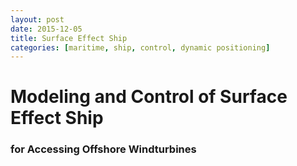 ```yaml
---
layout: post
date: 2015-12-05
title: Surface Effect Ship
categories: [maritime, ship, control, dynamic positioning]
---
```

# Modeling and Control of Surface Effect Ship #
### for Accessing Offshore Windturbines ###

